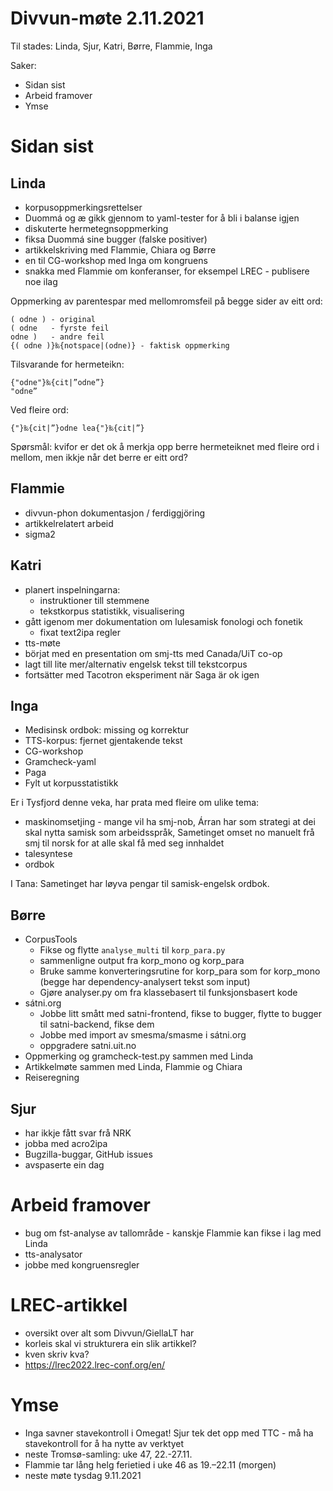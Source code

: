 # Divvun-møte 2.11.2021

Til stades: Linda, Sjur, Katri, Børre, Flammie, Inga

Saker:
* Sidan sist
* Arbeid framover
* Ymse

# Sidan sist

## Linda
* korpusoppmerkingsrettelser
* Duommá og æ gikk gjennom to yaml-tester for å bli i balanse igjen
* diskuterte  hermetegnsoppmerking
* fiksa Duommá sine bugger (falske positiver)
* artikkelskriving med Flammie, Chiara og Børre
* en til CG-workshop med Inga om kongruens
* snakka med Flammie om konferanser, for eksempel LREC - publisere noe ilag

Oppmerking av parentespar med mellomromsfeil på begge sider av eitt ord:
```
( odne ) - original
( odne   - fyrste feil
odne )   - andre feil
{( odne )}‰{notspace|(odne)} - faktisk oppmerking
```

Tilsvarande for hermeteikn:
```
{"odne"}‰{cit|”odne”}
"odne”
```

Ved fleire ord:
```
{"}‰{cit|”}odne lea{"}‰{cit|”}
```

Spørsmål: kvifor er det ok å merkja opp berre hermeteiknet med fleire ord i mellom, men ikkje når det berre er eitt ord?

## Flammie
* divvun-phon dokumentasjon / ferdiggjöring
* artikkelrelatert arbeid
* sigma2

## Katri
* planert inspelningarna:
    * instruktioner till stemmene
    * tekstkorpus statistikk, visualisering
* gått igenom mer dokumentation om lulesamisk fonologi och fonetik
    * fixat text2ipa regler
* tts-møte
* börjat med en presentation om smj-tts med Canada/UiT co-op
* lagt till lite mer/alternativ engelsk tekst till tekstcorpus
* fortsätter med Tacotron eksperiment när Saga är ok igen

## Inga
* Medisinsk ordbok: missing og korrektur
* TTS-korpus: fjernet gjentakende tekst
* CG-workshop
* Gramcheck-yaml
* Paga
* Fylt ut korpusstatistikk

Er i Tysfjord denne veka, har prata med fleire om ulike tema:
- maskinomsetjing - mange vil ha smj-nob, Árran har som strategi at dei
  skal nytta samisk som arbeidsspråk, Sametinget omset no manuelt frå smj
  til norsk for at alle skal få med seg innhaldet
- talesyntese
- ordbok

I Tana: Sametinget har løyva pengar til samisk-engelsk ordbok.

## Børre

* CorpusTools
    * Fikse og flytte `analyse_multi` til `korp_para.py`
    * sammenligne output fra korp_mono og korp_para
    * Bruke samme konverteringsrutine for korp_para som for korp_mono
      (begge har dependency-analysert tekst som input)
    * Gjøre analyser.py om fra klassebasert til funksjonsbasert kode
* sátni.org
    * Jobbe litt smått med satni-frontend, fikse to bugger, flytte to
      bugger til satni-backend, fikse dem
    * Jobbe med import av smesma/smasme i sátni.org
    * oppgradere satni.uit.no
* Oppmerking og gramcheck-test.py sammen med Linda
* Artikkelmøte sammen med Linda, Flammie og Chiara
* Reiseregning


## Sjur
- har ikkje fått svar frå NRK
- jobba med acro2ipa
- Bugzilla-buggar, GitHub issues
- avspaserte ein dag

# Arbeid framover
* bug om fst-analyse av tallområde - kanskje Flammie kan fikse i lag med Linda
* tts-analysator
* jobbe med kongruensregler

# LREC-artikkel
- oversikt over alt som Divvun/GiellaLT har
- korleis skal vi strukturera ein slik artikkel?
- kven skriv kva?
- <https://lrec2022.lrec-conf.org/en/>

# Ymse
* Inga savner stavekontroll i Omegat! Sjur tek det opp med TTC - må ha stavekontroll for å ha nytte av verktyet
* neste Tromsø-samling: uke 47, 22.-27.11.
* Flammie tar lång helg ferietied i uke 46 as 19.–22.11 (morgen)
* neste møte tysdag 9.11.2021
